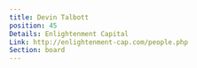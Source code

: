 ```yaml
---
title: Devin Talbott
position: 45
Details: Enlightenment Capital
Link: http://enlightenment-cap.com/people.php
Section: board
---
```


